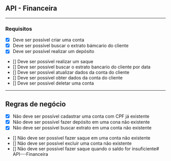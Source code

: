 ## API - Financeira

---

### Requisitos

- [x] Deve ser possível criar uma conta
- [x] Deve ser possível buscar o extrato bámcario do cliente
- [x] Deve ser possível realizar um depósito
- [] Deve ser possível realizar um saque
- [] Deve ser possível buscar o estrato bancario do cliente por data 
- [] Deve ser possível atualizar dados da conta do cliente
- [] Deve ser possível obter dados da conta do cliente
- [] Deve ser possivel deletar uma conta

---

## Regras de negócio

- [x] Não deve ser possível cadastrar uma conta com CPF já existente
- [x] Não deve ser possível fazer depósito em uma cona não existente
- [x] Não deve ser possível buscar extrato em uma conta não existente
- [] Não deve ser possível fazer saque em uma conta não existente
- [] Não deve ser possível excluir uma conta não existente
- [] Não deve ser possível fazer saque quando o saldo for insuficiente# API---Financeira
